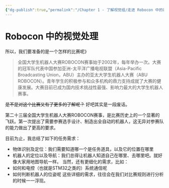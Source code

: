 ```yaml
---
{"dg-publish":true,"permalink":"/Chapter 1 - 了解视觉组/走进 Robocon 中的视觉处理/"}
---
```


# Robocon 中的视觉处理
所以，我们要准备的是一个怎样的比赛呢》

> 全国大学生机器人大赛ROBOCON赛事始于2002年，每年举办一次。大赛的冠军队代表中国参加亚洲-太平洋广播电视联盟（Asia-Pacific Broadcasting Union，ABU）主办的亚太大学生机器人大赛（ABU ROBOCON）。青年学生的积极参与和众多机构的鼎力支持成就了大赛的健康发展。大赛目前已成为国内技术挑战性最强、影响力最大的大学生机器人赛事。

~~是不是对这个比赛又有了更多的了解呢？~~ 好吧其实是一段废话。

第二十三届全国大学生机器人大赛ROBOCON赛事，是比赛历史上的一个显著的飞跃。第一次提出了需要参赛选手设计、制造出全自动的机器人，这无异对参赛队的能力做出了更高的要求。

目前为止，我总结了如下的任务需求：
- 物体识别及定位：我们需要知道哪一个是任务道具，以及它的位置在哪里
- 机器人的定位以及导航：我们总得让机器人知道自己在哪里、去哪里吧。就好像大家用地图导航一样。
当然，还有更细化的需求，比如：
- 如何和电控（也就是STM32之类的）系统通信呢
- 如何判断机器人的位姿呢
这些详细的需求，往往会在我们对比赛规则进行分析的时候一一浮现。